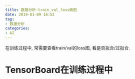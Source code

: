 ```yaml
---
title: 数据分析-train_val_loss画图
date: 2019-01-09 16:52
tag:
- 数据分析
categories:
- AI
---
```

在训练过程中, 常需要查看train/val的loss图, 看是否拟合/过拟合.
<!--more-->
# TensorBoard在训练过程中

<!--stackedit_data:
eyJoaXN0b3J5IjpbNDE3MjUyMDYyXX0=
-->